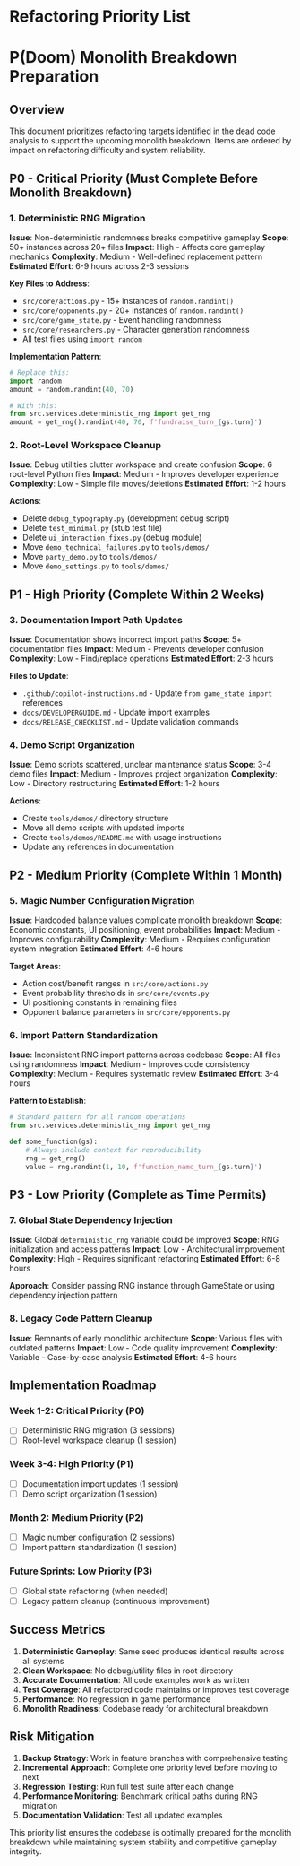 # Refactoring Priority List
# P(Doom) Monolith Breakdown Preparation

## Overview

This document prioritizes refactoring targets identified in the dead code analysis to support the upcoming monolith breakdown. Items are ordered by impact on refactoring difficulty and system reliability.

## P0 - Critical Priority (Must Complete Before Monolith Breakdown)

### 1. Deterministic RNG Migration
**Issue**: Non-deterministic randomness breaks competitive gameplay
**Scope**: 50+ instances across 20+ files
**Impact**: High - Affects core gameplay mechanics
**Complexity**: Medium - Well-defined replacement pattern
**Estimated Effort**: 6-9 hours across 2-3 sessions

**Key Files to Address**:
- `src/core/actions.py` - 15+ instances of `random.randint()`
- `src/core/opponents.py` - 20+ instances of `random.randint()`  
- `src/core/game_state.py` - Event handling randomness
- `src/core/researchers.py` - Character generation randomness
- All test files using `import random`

**Implementation Pattern**:
```python
# Replace this:
import random
amount = random.randint(40, 70)

# With this:
from src.services.deterministic_rng import get_rng
amount = get_rng().randint(40, 70, f'fundraise_turn_{gs.turn}')
```

### 2. Root-Level Workspace Cleanup
**Issue**: Debug utilities clutter workspace and create confusion
**Scope**: 6 root-level Python files
**Impact**: Medium - Improves developer experience
**Complexity**: Low - Simple file moves/deletions
**Estimated Effort**: 1-2 hours

**Actions**:
- Delete `debug_typography.py` (development debug script)
- Delete `test_minimal.py` (stub test file)
- Delete `ui_interaction_fixes.py` (debug module)
- Move `demo_technical_failures.py` to `tools/demos/`
- Move `party_demo.py` to `tools/demos/`
- Move `demo_settings.py` to `tools/demos/`

## P1 - High Priority (Complete Within 2 Weeks)

### 3. Documentation Import Path Updates
**Issue**: Documentation shows incorrect import paths
**Scope**: 5+ documentation files
**Impact**: Medium - Prevents developer confusion
**Complexity**: Low - Find/replace operations
**Estimated Effort**: 2-3 hours

**Files to Update**:
- `.github/copilot-instructions.md` - Update `from game_state import` references
- `docs/DEVELOPERGUIDE.md` - Update import examples
- `docs/RELEASE_CHECKLIST.md` - Update validation commands

### 4. Demo Script Organization
**Issue**: Demo scripts scattered, unclear maintenance status
**Scope**: 3-4 demo files
**Impact**: Medium - Improves project organization
**Complexity**: Low - Directory restructuring
**Estimated Effort**: 1-2 hours

**Actions**:
- Create `tools/demos/` directory structure
- Move all demo scripts with updated imports
- Create `tools/demos/README.md` with usage instructions
- Update any references in documentation

## P2 - Medium Priority (Complete Within 1 Month)

### 5. Magic Number Configuration Migration
**Issue**: Hardcoded balance values complicate monolith breakdown
**Scope**: Economic constants, UI positioning, event probabilities
**Impact**: Medium - Improves configurability
**Complexity**: Medium - Requires configuration system integration
**Estimated Effort**: 4-6 hours

**Target Areas**:
- Action cost/benefit ranges in `src/core/actions.py`
- Event probability thresholds in `src/core/events.py`
- UI positioning constants in remaining files
- Opponent balance parameters in `src/core/opponents.py`

### 6. Import Pattern Standardization
**Issue**: Inconsistent RNG import patterns across codebase
**Scope**: All files using randomness
**Impact**: Medium - Improves code consistency
**Complexity**: Medium - Requires systematic review
**Estimated Effort**: 3-4 hours

**Pattern to Establish**:
```python
# Standard pattern for all random operations
from src.services.deterministic_rng import get_rng

def some_function(gs):
    # Always include context for reproducibility
    rng = get_rng()  
    value = rng.randint(1, 10, f'function_name_turn_{gs.turn}')
```

## P3 - Low Priority (Complete as Time Permits)

### 7. Global State Dependency Injection
**Issue**: Global `deterministic_rng` variable could be improved
**Scope**: RNG initialization and access patterns
**Impact**: Low - Architectural improvement
**Complexity**: High - Requires significant refactoring
**Estimated Effort**: 6-8 hours

**Approach**: Consider passing RNG instance through GameState or using dependency injection pattern

### 8. Legacy Code Pattern Cleanup
**Issue**: Remnants of early monolithic architecture
**Scope**: Various files with outdated patterns
**Impact**: Low - Code quality improvement
**Complexity**: Variable - Case-by-case analysis
**Estimated Effort**: 4-6 hours

## Implementation Roadmap

### Week 1-2: Critical Priority (P0)
- [ ] Deterministic RNG migration (3 sessions)
- [ ] Root-level workspace cleanup (1 session)

### Week 3-4: High Priority (P1)  
- [ ] Documentation import updates (1 session)
- [ ] Demo script organization (1 session)

### Month 2: Medium Priority (P2)
- [ ] Magic number configuration (2 sessions)
- [ ] Import pattern standardization (1 session)

### Future Sprints: Low Priority (P3)
- [ ] Global state refactoring (when needed)
- [ ] Legacy pattern cleanup (continuous improvement)

## Success Metrics

1. **Deterministic Gameplay**: Same seed produces identical results across all systems
2. **Clean Workspace**: No debug/utility files in root directory
3. **Accurate Documentation**: All code examples work as written
4. **Test Coverage**: All refactored code maintains or improves test coverage
5. **Performance**: No regression in game performance
6. **Monolith Readiness**: Codebase ready for architectural breakdown

## Risk Mitigation

1. **Backup Strategy**: Work in feature branches with comprehensive testing
2. **Incremental Approach**: Complete one priority level before moving to next
3. **Regression Testing**: Run full test suite after each change
4. **Performance Monitoring**: Benchmark critical paths during RNG migration
5. **Documentation Validation**: Test all updated examples

This priority list ensures the codebase is optimally prepared for the monolith breakdown while maintaining system stability and competitive gameplay integrity.
